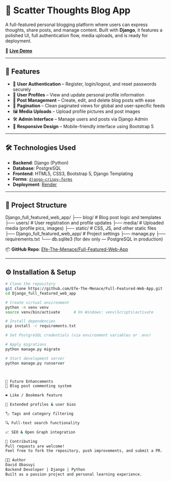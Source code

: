 # 📝 Scatter Thoughts Blog App

A full-featured personal blogging platform where users can express thoughts, share posts, and manage content. Built with **Django**, it features a polished UI, full authentication flow, media uploads, and is ready for deployment.

🔗 **[Live Demo](https://scatteredthoughts.onrender.com)**

---

## 🚀 Features

- 🔐 **User Authentication** – Register, login/logout, and reset passwords securely  
- 👤 **User Profiles** – View and update personal profile information  
- 📝 **Post Management** – Create, edit, and delete blog posts with ease  
- 📄 **Pagination** – Clean paginated views for global and user-specific feeds  
- 🖼️ **Media Uploads** – Upload profile pictures and post images  
- 🛠️ **Admin Interface** – Manage users and posts via Django Admin  
- 📱 **Responsive Design** – Mobile-friendly interface using Bootstrap 5  

---

## 🛠️ Technologies Used

- **Backend**: Django (Python)
- **Database**: PostgreSQL
- **Frontend**: HTML5, CSS3, Bootstrap 5, Django Templating
- **Forms**: [`django-crispy-forms`](https://django-crispy-forms.readthedocs.io/)
- **Deployment**: [Render](https://render.com)  

---

## 📁 Project Structure

Django_full_featured_web_app/
├── blog/ # Blog post logic and templates
├── users/ # User registration and profile updates
├── media/ # Uploaded media (profile pics, images)
├── static/ # CSS, JS, and other static files
├── Django_full_featured_web_app/ # Project settings
├── manage.py
├── requirements.txt
└── db.sqlite3 (for dev only — PostgreSQL in production)



📦 **GitHub Repo**: [Efe-The-Menace/Full-Featured-Web-App](https://github.com/Efe-The-Menace/Full-Featured-Web-App)

---

## ⚙️ Installation & Setup

```bash
# Clone the repository
git clone https://github.com/Efe-The-Menace/Full-Featured-Web-App.git
cd Django_full_featured_web_app

# Create virtual environment
python -m venv venv
source venv/bin/activate      # On Windows: venv\Scripts\activate

# Install dependencies
pip install -r requirements.txt

# Set PostgreSQL credentials (via environment variables or .env)

# Apply migrations
python manage.py migrate

# Start development server
python manage.py runserver



📌 Future Enhancements
💬 Blog post commenting system

❤️ Like / Bookmark feature

🧾 Extended profiles & user bios

🏷️ Tags and category filtering

🔍 Full-text search functionality

📈 SEO & Open Graph integration

🤝 Contributing
Pull requests are welcome!
Feel free to fork the repository, push improvements, and submit a PR.

👨‍💻 Author
David Obasuyi
Backend Developer | Django | Python
Built as a passion project and personal learning experience.
